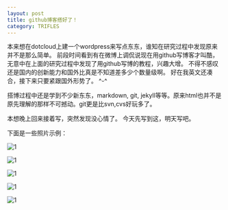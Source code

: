 ```yaml
---
layout: post
title: github博客搭好了！
category: TRIFLES
---
```


本来想在dotcloud上建一个wordpress来写点东东，谁知在研究过程中发现原来并不是那么简单。
前段时间看到有在微博上调侃说现在用github写博客才叫酷，无意中在上面的研究过程中发现了用github写博的教程，兴趣大增。
不得不感叹还是国内的创新能力和国外比真是不知道差多少个数量级啊。
好在我英文还凑合，接下来只要紧跟国外形势了。 ^-^

搭博过程中还是学到不少新东东，markdown, git, jekyll等等。原来html也并不是原先理解的那样不可撼动。git更是比svn,cvs好玩多了。

本想晚上回来接着写，突然发现没心情了。
今天先写到这，明天写吧。

下面是一些照片示例：

![1](http://i.imgur.com/ojSRVl.jpg)
                                  
![1](http://i.imgur.com/1YVLrl.jpg)
                                  
![1](http://i.imgur.com/ErifSl.jpg)
                                  
![1](http://i.imgur.com/D0YdNl.jpg)
                                  
![1](http://i.imgur.com/ucD0kl.jpg)
